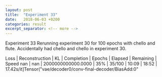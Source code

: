 ```yaml
---
layout: post
title:  "Experiment 33"
date:   2018-06-03 +0200
categories: result
excerpt_separator: <!-- more -->
---
```

<!-- more -->

Experiment 33
Rerunning experiment 30 for 100 epochs with chello and flute.
Accidentally had chello and chello in experiment 30.

Loss | Reconstruction | KL | Completion | Epochs | Elapsed | Remaining | Speed
nan | nan | 2000000000000.0000 | 35% | 35/100 | 10:09 | 18:52 | 17.42s/it]Tensor("vae/decoder0/conv-final-decoder/BiasAdd:0"
